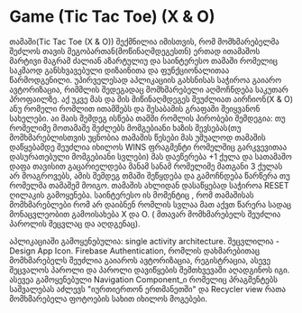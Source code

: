 # Game (Tic Tac Toe) (X & O)
თამაში(Tic Tac Toe (X & O)) შექმნილია იმისთვის, რომ მომხმარებელმა შეძლოს თავის მეგობართან(მოწინაღმდეგესთნ) ერთად 
ითამაშოს მარტივი მაგრამ ძალიან აზარტულიუ და საინტერესო თამაში რომელიც საკმაოდ განსხვავებული დიზაინითა და ფუნქციონალითაა წარმოდგენილი.
უპირველესად აპლიკაციის გახსნისას საჭიროა გაიარო ავტორიზაცია, რიმმლის შედეგადაც მომხმარებელი აღმოჩნდება საკუთარ პროფაილზე.
აქ უკვე მას და მის მიწინაღმდეგეს შეუძლიათ აირჩიონ(X & O) ანუ რომელი რომლით ითამშებს და შესაბამის გრაფაში შეიყვანონ სახელები.
აი მაის შემდეგ ისწება თამში რომლის პირობები შემდეგია: თუ რომელიმე მოთამაშე შეძლებს მომგებიანი ხაზის შევსებას(თუ მომხმარებლისთვის უცნობია 
თამაშის წესები მას უშუალოდ თამაშის დაწყებამდე შეუძლია იხილოს WINS ფრაგმენტი რომელშიც გარკვევითაა დასურათებული მომგებიანი სვლები) მას დაეწერება 
+1 ქულა და სათამაშო დაფა თავისით გაცარიელდება მანამ სანამ რომელიმე მათგანი 3 ქულას არ მოაგროვებს, ამის შემდეგ თმაში შეწყდება და გამოჩნდება წარწერა
თუ რომელმა თამაშემ მოიგო. თამაშის ახლიდან დასაწყებად საჭიროა RESET ღილაკის გამოყენება. საინტერესო ის მომენტიც , რომ თამაშისას მომხმარებლები რომ არ დაიბნენ 
რომლის სვლაა მათ აქვთ წარერა სადაც მონაცვლეობით გამოისახება X და O. ( მთავარ მომხმარებელს შეუძლია პაროლის შეცვლაც და აღდგენაც).

აპლიკაციაში გამოყენებულია: single activity architecture. შეცვლილია - Design App Icon. Firebase Authentication, რომლის დახმარებითაც მომხმარებელს შეუძლია გაიაროს ავტორიზაცია, რეგისტრაცია, ასევე შეცვალოს პაროლი და პაროლი დავიწყების შემთხვევაში აღადგინოს იგი. ასევეა გამოყენებული Navigation Component_ი რომელიც პრაგმენტებს საშვალებას აძლევს
"იურთიერთონ ერთმანეთში" და Recycler view რათა მომხმარებელა ფოტოების სახით იხილოს მოგებები.
